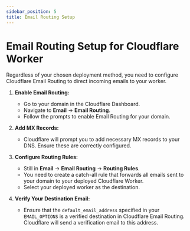 ```yaml
---
sidebar_position: 5
title: Email Routing Setup
---
```


# Email Routing Setup for Cloudflare Worker

Regardless of your chosen deployment method, you need to configure Cloudflare Email Routing to direct incoming emails to your worker.

1.  **Enable Email Routing:**
    -   Go to your domain in the Cloudflare Dashboard.
    -   Navigate to **Email** → **Email Routing**.
    -   Follow the prompts to enable Email Routing for your domain.

2.  **Add MX Records:**
    -   Cloudflare will prompt you to add necessary MX records to your DNS. Ensure these are correctly configured.

3.  **Configure Routing Rules:**
    -   Still in **Email** → **Email Routing** → **Routing Rules**.
    -   You need to create a catch-all rule that forwards all emails sent to your domain to your deployed Cloudflare Worker.
    -   Select your deployed worker as the destination.

4.  **Verify Your Destination Email:**
    -   Ensure that the `default_email_address` specified in your `EMAIL_OPTIONS` is a verified destination in Cloudflare Email Routing. Cloudflare will send a verification email to this address.
